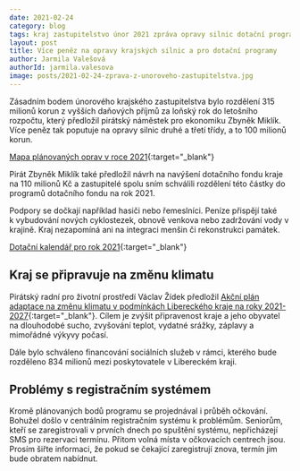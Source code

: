 ```yaml
---
date: 2021-02-24
category: blog
tags: kraj zastupitelstvo únor 2021 zpráva opravy silnic dotační programy
layout: post
title: Více peněz na opravy krajských silnic a pro dotační programy
author: Jarmila Valešová
authorId: jarmila.valesova
image: posts/2021-02-24-zprava-z-unoroveho-zastupitelstva.jpg
---
```

Zásadním bodem únorového krajského zastupitelstva bylo rozdělení 315
milionů korun z vyšších daňových příjmů za loňský rok do letošního
rozpočtu, který předložil pirátský náměstek pro ekonomiku Zbyněk Miklík.
Více peněz tak poputuje na opravy silnic druhé a třetí třídy, a to 100
milionů korun.

[Mapa plánovaných oprav v roce
2021](https://dopravnimapy.kraj-lbc.cz/app/vystavba/index.php?legend=true%3fproject=vystavba&){:target="_blank"}

Pirát Zbyněk Miklík také předložil návrh na navýšení dotačního fondu
kraje na 110 milionů Kč a zastupitelé spolu sním schválili rozdělení
této částky do programů dotačního fondu na rok 2021.

Podpory se dočkají například hasiči nebo řemeslníci. Peníze přispějí
také k vybudování nových cyklostezek, obnově venkova nebo zadržování
vody v krajině. Kraj nezapomíná ani na integraci menšin či rekonstrukci
památek.

[Dotační kalendář pro rok
2021](https://dotace.kraj-lbc.cz/getFile/case:show/id:453010/2019-12-09%2023:29:59.000000){:target="_blank"}

## Kraj se připravuje na změnu klimatu

Pirátský radní pro životní prostředí Václav Žídek předložil [Akční plán
adaptace na změnu klimatu v podmínkách Libereckého kraje na roky
2021-2027](https://sucho.kraj-lbc.cz/akcni_plan){:target="_blank"}. Cílem je zvýšit
připravenost kraje a jeho obyvatel na dlouhodobé sucho, zvyšování
teplot, vydatné srážky, záplavy a mimořádné výkyvy počasí.

Dále bylo schváleno financování sociálních služeb v rámci, kterého bude
rozděleno 834 milionů mezi poskytovatele v Libereckém kraji.

## Problémy s registračním systémem

Kromě plánovaných bodů programu se projednával i průběh očkování.
Bohužel došlo v centrálním registračním systému k problémům. Seniorům,
kteří se zaregistrovali v prvních dnech po spuštění systému,
nepřicházejí SMS pro rezervaci termínu. Přitom volná místa v očkovacích
centrech jsou. Prosím šiřte informaci, že pokud se čekající zaregistrují
znova, termín jim bude obratem nabídnut.
